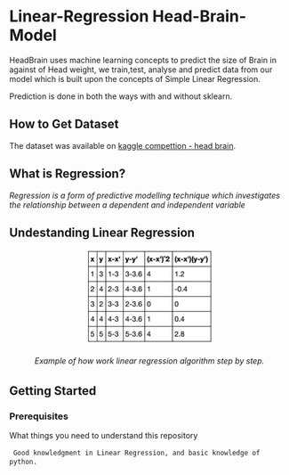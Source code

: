 # Linear-Regression Head-Brain-Model

HeadBrain uses machine learning concepts to predict the size of Brain in against of Head weight, we train,test, analyse and predict data from our model which is built upon the concepts of Simple Linear Regression.

Prediction is done in both the ways with and without sklearn.

## How to Get Dataset

The dataset was available on [kaggle compettion - head brain](https://www.kaggle.com/jemishdonda/headbrain).

## What is Regression?

_Regression is a form of predictive modelling technique which investigates the relationship between a dependent and independent variable_

## Undestanding Linear Regression

<p align="center"><img src="linear-regression.png" width="45%" height="45%"></p> 
<h6 align="center">Example of how work linear regression algorithm step by step.</h6>


## Getting Started

### Prerequisites

What things you need to understand this repository

```
 Good knowledgment in Linear Regression, and basic knowledge of python.
